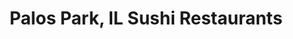 ---
layout: city
title: Palos Park, IL Sushi Restaurants
permalink: /illinois/palos-park/
stateAbbr: IL
stateName: Illinois
cityName: Palos Park
---